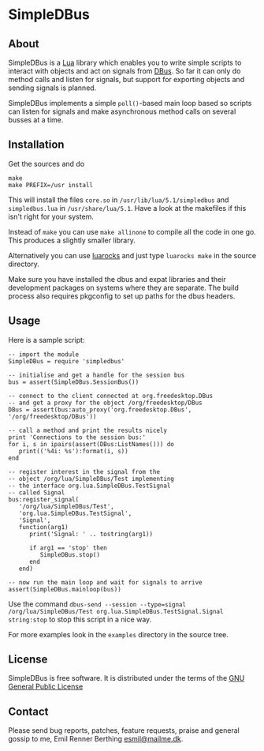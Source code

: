 SimpleDBus
==========


About
-----

SimpleDBus is a [Lua][1] library which enables you to write simple scripts to
interact with objects and act on signals from [DBus][2]. So far it can only do
method calls and listen for signals, but support for exporting objects and
sending signals is planned.

SimpleDBus implements a simple `poll()`-based main loop based so scripts can
listen for signals and make asynchronous method calls on several busses at
a time.

[1]: http://www.lua.org
[2]: http://dbus.freedesktop.org

Installation
------------

Get the sources and do

    make
    make PREFIX=/usr install

This will install the files `core.so` in `/usr/lib/lua/5.1/simpledbus` and
`simpledbus.lua` in `/usr/share/lua/5.1`. Have a look at the makefiles if this
isn't right for your system.

Instead of `make` you can use `make allinone` to compile all the code in one go.
This produces a slightly smaller library.

Alternatively you can use [luarocks][3] and just type `luarocks make` in the
source directory.

Make sure you have installed the dbus and expat libraries and their development
packages on systems where they are separate. The build process also requires
pkgconfig to set up paths for the dbus headers.

[3]: http://www.luarocks.org


Usage
-----

Here is a sample script:

    -- import the module
    SimpleDBus = require 'simpledbus'

    -- initialise and get a handle for the session bus
    bus = assert(SimpleDBus.SessionBus())

    -- connect to the client connected at org.freedesktop.DBus
    -- and get a proxy for the object /org/freedesktop/DBus
    DBus = assert(bus:auto_proxy('org.freedesktop.DBus', '/org/freedesktop/DBus'))

    -- call a method and print the results nicely
    print 'Connections to the session bus:'
    for i, s in ipairs(assert(DBus:ListNames())) do
       print(('%4i: %s'):format(i, s))
    end

    -- register interest in the signal from the
    -- object /org/lua/SimpleDBus/Test implementing
    -- the interface org.lua.SimpleDBus.TestSignal
    -- called Signal
    bus:register_signal(
       '/org/lua/SimpleDBus/Test',
       'org.lua.SimpleDBus.TestSignal',
       'Signal',
       function(arg1)
          print('Signal: ' .. tostring(arg1))

          if arg1 == 'stop' then
             SimpleDBus.stop()
          end
       end)

    -- now run the main loop and wait for signals to arrive
    assert(SimpleDBus.mainloop(bus))

Use the command `dbus-send --session --type=signal /org/lua/SimpleDBus/Test org.lua.SimpleDBus.TestSignal.Signal string:stop` to stop this script in a nice way.

For more examples look in the `examples` directory in the source tree.


License
-------

SimpleDBus is free software. It is distributed under the terms of the
[GNU General Public License][4]

[4]: http://www.fsf.org/licensing/licenses/gpl.html


Contact
-------

Please send bug reports, patches, feature requests, praise and general gossip
to me, Emil Renner Berthing <esmil@mailme.dk>.
